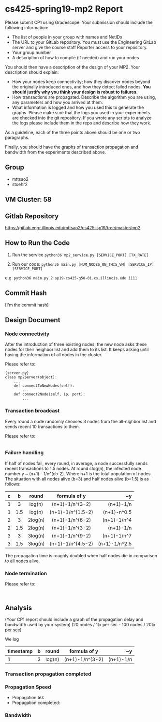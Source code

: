 # cs425-spring19-mp2 Report

Please submit CP1 using Gradescope. Your submission should include the following information:

- The list of people in your group with names and NetIDs
- The URL to your GitLab repository. You must use the Engineering GitLab server and give the course staff Reporter access to your repository.
- Your group number
- A description of how to compile (if needed) and run your nodes

You should then have a description of the design of your MP2. Your description should explain:

- How your nodes keep connectivity; how they discover nodes beyond the originally introduced ones, and how they detect failed nodes. **You should justify why you think your design is robust to failures.**
- How transactions are propagated. Describe the algorithm you are using, any parameters and how you arrived at them.
- What information is logged and how you used this to generate the graphs. Please make sure that the logs you used in your experiments are checked into the git repository. If you wrote any scripts to analyze the logs please include them in the repo and describe how they work.

As a guideline, each of the three points above should be one or two paragraphs.

Finally, you should have the graphs of transaction propagation and bandwidth from the experiments described above.

## Group

- mttsao2
- stoehr2 

## VM Cluster: 58

## Gitlab Repository

https://gitlab.engr.illinois.edu/mttsao2/cs425-sp19/tree/master/mp2

## How to Run the Code

1. Run the service `python36 mp2_service.py [SERVICE_PORT] [TX_RATE]`

2. Run our code: `python36 main.py [NUM_NODES_ON_THIS_VM] [SERVICE_IP] [SERVICE_PORT]`

e.g. `python36 main.py 2 sp19-cs425-g58-01.cs.illinois.edu 1111`

## Commit Hash

[I'm the commit hash]

## Design Document

### Node connectivity

After the introduction of three existing nodes, the new node asks these nodes for their neighbor list and add them to its list. It keeps asking until having the information of all nodes in the cluster. 

Please refer to:

```
{server.py}
class mp2Server(object):
    ...
    def connectToNewNodes(self):
        ...
    def connect2Node(self, ip, port):
        ...
```

### Transaction broadcast

Every round a node randomly chooses 3 nodes from the all-nighbor list and sends recent 10 transactions to them. 

Please refer to:

```

```

### Failure handling

If half of nodes fail, every round, in average, a node successfully sends recent transactions to 1.5 nodes. At round clog(n), the infected node number y ~ (n+1) - 1/n^(cb-2). Where n+1 is the total population of nodes. The situation with all nodes alive (b=3) and half nodes alive (b=1.5) is as follows:

| c   | b    | round  |formula of y      | ~y            |
| --- |:----:|:------:|:----------------:|--------------:|
| 1   | 3    | log(n) |(n+1)-1/n^(3-2)   | (n+1)-1/n     |
| 1   | 1.5  | log(n) |(n+1)-1/n^(1.5-2) | (n+1)-n^0.5   |
| 2   | 3    | 2log(n)|(n+1)-1/n^(6-2)   | (n+1)-1/n^4   |
| 2   | 1.5  | 2log(n)|(n+1)-1/n^(3-2)   | (n+1)-1/n     |
| 3   | 3    | 3log(n)|(n+1)-1/n^(9-2)   | (n+1)-1/n^7   |
| 3   | 1.5  | 3log(n)|(n+1)-1/n^(4.5-2) | (n+1)-1/n^2.5 |

The propagation time is roughly doubled when half nodes die in comparison to all nodes alive.

### Node termination

Please refer to:

```
     
```

## Analysis

(Your CP1 report should include a graph of the propagation delay and bandwidth used by your system)
(20 nodes / 1tx per sec - 100 nodes / 20tx per sec)

We log 

| timestamp   | b    | round  |formula of y      | ~y            |
| --- |:----:|:------:|:----------------:|--------------:|
| 1   | 3    | log(n) |(n+1)-1/n^(3-2)   | (n+1)-1/n     |

### Transaction propagation completed

### Propagation Speed

- Propagation 50:
- Propagation completed:

### Bandwidth


